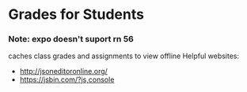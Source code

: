 # Grades for Students  
### Note: expo doesn't suport rn 56  
caches class grades and assignments to view offline
Helpful websites:
- http://jsoneditoronline.org/
- https://jsbin.com/?js,console